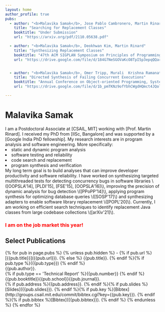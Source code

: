 ```yaml
---
layout: home
author_profile: true
pubs:
  - author: "<b>Malavika Samak</b>, Jose Pablo Cambronero, Martin Rinard"
    title: "Searching for Replacement Classes"
    booktitle: "Under Submission"
    url: "https://arxiv.org/pdf/2110.05638.pdf"

  - author: "<b>Malavika Samak</b>, Deokhwan Kim, Martin Rinard"
    title: "Synthesizing Replacement Classes"
    booktitle: "47th ACM SIGPLAN Symposium on Principles of Programming Languages (POPL 2020)"
    url: "https://drive.google.com/file/d/184G7NeSGOVaKcO8TpI5p3epqQQarHhwz/view?usp=sharing"


  - author: "<b>Malavika Samak</b>, Omer Tripp, Murali  Krishna Ramanathan"
    title: "Directed Synthesis of Failing Concurrent Executions"
    booktitle: "Annual Conference on Object-oriented Programming, Systems, Languages, and Applications (OOPSLA 2016)"
    url: "https://drive.google.com/file/d/1b_pmTKNz9ofYbhCWgdHQmct4JQolJftB/view?usp=sharing"

---
```

<h1> Malavika Samak </h1>
I am a Postdoctoral Associate at [CSAIL, MIT] working with [Prof. Martin Rinard]. 
I received my PhD from [IISc, Bangalore] and was supported 
by a [Google India PhD fellowship]. My research interests are in program 
analysis and software engineering. More specifically:
<li> static and dynamic program analysis </li>
<li> software testing and reliability </li>
<li> code search and replacement </li> 
<li> program synthesis and verification </li>
My long term goal is
to build analyses that can improve developer productivity and software reliability.
I have worked on synthesizing targeted multithreaded tests 
for detecting concurrency bugs in software libraries \([OOPSLA'14], [PLDI'15], [FSE'15], [OOPSLA'16]\), improving the precision
of dynamic analysis for bug detection \([PPoPP'14]\), applying program synthesis 
for optimizing database queries \([SOSP'17]\) and synthesizing adapters to enable 
software library replacement \([POPL'20]\). 
Currently, I am working on efficient search techniques to identify replacement 
Java classes from large codebase collections \([arXiv'21]\).

<h3 style="color:Red;"> I am on the job market this year!</h3>

<h2> Select Publications</h2>
{% for pub in page.pubs %}
{% unless pub.hidden %}
  - {% if pub.url %} [{{pub.title}}]({{pub.url}}).
    {% else %} {{pub.title}}.
    {% endif %}{% if pub.type %}({{pub.type}})
    {% endif %}<br>
    {{pub.author}}.<br>
    {% if pub.type == 'Technical Report' %}{{pub.number}}
    {% endif %}{{pub.booktitle}}{{pub.school}}{{pub.journal}}.<br>
    {% if pub.address %}{{pub.address}}.
    {% endif %}{% if pub.slides %}[Slides]({{pub.slides}}).
    {% endif %}{% if pub.key %}[Bibtex](http://groups.csail.mit.edu/commit/bibtex.cgi?key={{pub.key}}).
    {% endif %}{% if pub.bibtex %}[Bibtex]({{pub.bibtex}}).
    {% endif %}
{% endunless %}
{% endfor %}

<!--[Complete list]-->

[CSAIL, MIT]: https://www.csail.mit.edu/
[Prof. Martin Rinard]: http://people.csail.mit.edu/rinard/
[IISc, Bangalore]: https://iisc.ac.in/
[Google India PhD fellowship]: https://research.google/outreach/phd-fellowship/recipients/?category=2015
[OOPSLA'14]: https://drive.google.com/file/d/1uimZcdYO09fJKL0P-W7dvK39vHr5msG_/view?usp=sharing
[PLDI'15]: https://drive.google.com/file/d/1ptqjFHiVjvlBmnV4zl8hc6EDvRdQ0Mdp/view?usp=sharing
[FSE'15]: https://drive.google.com/file/d/1Fxozt5Wh7q0QQlK1NiUqIvNptRuGKkJu/view?usp=sharing
[POPL'20]: https://drive.google.com/file/d/184G7NeSGOVaKcO8TpI5p3epqQQarHhwz/view?usp=sharing
[OOPSLA'16]: https://drive.google.com/file/d/1b_pmTKNz9ofYbhCWgdHQmct4JQolJftB/view?usp=sharing
[PPoPP'14]: https://drive.google.com/file/d/1O03BO-8kMnEhbXzdVNHV5BLiFgcYggfN/view?usp=sharing
[SOSP'17]:https://drive.google.com/file/d/1i7wwURr--K3JtoM9jqnhQcQkUvL6Ov_J/view?usp=sharing
[arXiv'21]:https://arxiv.org/abs/2110.05638
[Complete list]: /publications/
